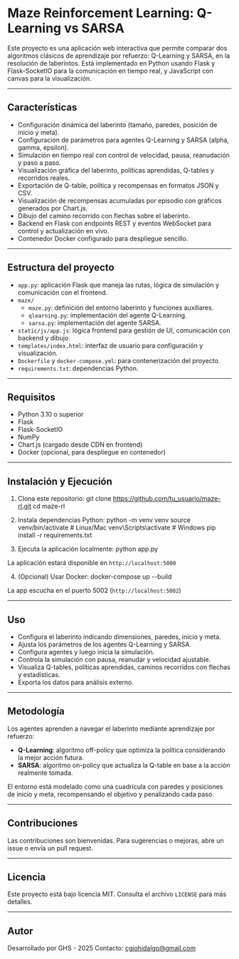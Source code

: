 # Maze Reinforcement Learning: Q-Learning vs SARSA

Este proyecto es una aplicación web interactiva que permite comparar dos algoritmos clásicos de aprendizaje por refuerzo: Q-Learning y SARSA, en la resolución de laberintos. Está implementado en Python usando Flask y Flask-SocketIO para la comunicación en tiempo real, y JavaScript con canvas para la visualización.

---

## Características

- Configuración dinámica del laberinto (tamaño, paredes, posición de inicio y meta).
- Configuración de parámetros para agentes Q-Learning y SARSA (alpha, gamma, epsilon).
- Simulación en tiempo real con control de velocidad, pausa, reanudación y paso a paso.
- Visualización gráfica del laberinto, políticas aprendidas, Q-tables y recorridos reales.
- Exportación de Q-table, política y recompensas en formatos JSON y CSV.
- Visualización de recompensas acumuladas por episodio con gráficos generados por Chart.js.
- Dibujo del camino recorrido con flechas sobre el laberinto.
- Backend en Flask con endpoints REST y eventos WebSocket para control y actualización en vivo.
- Contenedor Docker configurado para despliegue sencillo.

---

## Estructura del proyecto

- `app.py`: aplicación Flask que maneja las rutas, lógica de simulación y comunicación con el frontend.
- `maze/`
  - `maze.py`: definición del entorno laberinto y funciones auxiliares.
  - `qlearning.py`: implementación del agente Q-Learning.
  - `sarsa.py`: implementación del agente SARSA.
- `static/js/app.js`: lógica frontend para gestión de UI, comunicación con backend y dibujo.
- `templates/index.html`: interfaz de usuario para configuración y visualización.
- `Dockerfile` y `docker-compose.yml`: para contenerización del proyecto.
- `requirements.txt`: dependencias Python.

---

## Requisitos

- Python 3.10 o superior
- Flask
- Flask-SocketIO
- NumPy
- Chart.js (cargado desde CDN en frontend)
- Docker (opcional, para despliegue en contenedor)

---

## Instalación y Ejecución

1. Clona este repositorio:
git clone https://github.com/tu_usuario/maze-rl.git
cd maze-rl

2. Instala dependencias Python:
python -m venv venv
source venv/bin/activate # Linux/Mac
venv\Scripts\activate # Windows
pip install -r requirements.txt

3. Ejecuta la aplicación localmente:
python app.py

La aplicación estará disponible en `http://localhost:5000`

4. (Opcional) Usar Docker:
docker-compose up --build

La app escucha en el puerto 5002 (`http://localhost:5002`)

---

## Uso

- Configura el laberinto indicando dimensiones, paredes, inicio y meta.
- Ajusta los parámetros de los agentes Q-Learning y SARSA.
- Configura agentes y luego inicia la simulación.
- Controla la simulación con pausa, reanudar y velocidad ajustable.
- Visualiza Q-tables, políticas aprendidas, caminos recorridos con flechas y estadísticas.
- Exporta los datos para análisis externo.

---

## Metodología

Los agentes aprenden a navegar el laberinto mediante aprendizaje por refuerzo:

- **Q-Learning**: algoritmo off-policy que optimiza la política considerando la mejor acción futura.
- **SARSA**: algoritmo on-policy que actualiza la Q-table en base a la acción realmente tomada.

El entorno está modelado como una cuadrícula con paredes y posiciones de inicio y meta, recompensando el objetivo y penalizando cada paso.

---

## Contribuciones

Las contribuciones son bienvenidas. Para sugerencias o mejoras, abre un issue o envía un pull request.

---

## Licencia

Este proyecto está bajo licencia MIT. Consulta el archivo `LICENSE` para más detalles.

---

## Autor

Desarrollado por GHS - 2025
Contacto: cgiohidalgo@gmail.com
